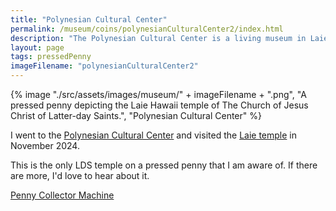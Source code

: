 ```yaml
---
title: "Polynesian Cultural Center"
permalink: /museum/coins/polynesianCulturalCenter2/index.html
description: "The Polynesian Cultural Center is a living museum in Laie, HI."
layout: page
tags: pressedPenny
imageFilename: "polynesianCulturalCenter2"
---
```


{% image "./src/assets/images/museum/" + imageFilename + ".png", "A pressed penny depicting the Laie Hawaii temple of The Church of Jesus Christ of Latter-day Saints.", "Polynesian Cultural Center" %}

I went to the [Polynesian Cultural Center](https://en.wikipedia.org/wiki/Polynesian_Cultural_Center) and visited the [Laie temple](https://churchofjesuschristtemples.org/laie-hawaii-temple/) in November 2024.

This is the only LDS temple on a pressed penny that I am aware of. If there are more, I'd love to hear about it.

[Penny Collector Machine](http://209.221.138.252/Details.aspx?location=1968)